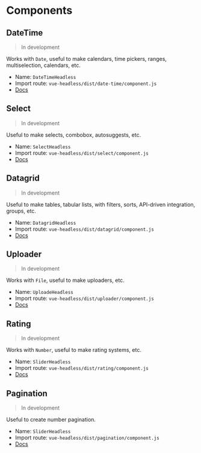 # Components

## DateTime

> In development

Works with `Date`, useful to make calendars, time pickers, ranges, multiselection, calendars, etc.

- Name: `DateTimeHeadless`
- Import route: `vue-headless/dist/date-time/component.js`
- [Docs](/components/date-time)

## Select

> In development

Useful to make selects, combobox, autosuggests, etc.

- Name: `SelectHeadless`
- Import route: `vue-headless/dist/select/component.js`
- [Docs](/components/select)

## Datagrid

> In development

Useful to make tables, tabular lists, with filters, sorts, API-driven integration, groups, etc.

- Name: `DatagridHeadless`
- Import route: `vue-headless/dist/datagrid/component.js`
- [Docs](/components/datagrid)

## Uploader

> In development

Works with `File`, useful to make uploaders, etc.

- Name: `UploadeHeadless`
- Import route: `vue-headless/dist/uploader/component.js`
- [Docs](/components/uploader)

## Rating

> In development

Works with `Number`, useful to make rating systems, etc.

- Name: `SliderHeadless`
- Import route: `vue-headless/dist/rating/component.js`
- [Docs](/components/rating)

## Pagination

> In development

Useful to create number pagination.

- Name: `SliderHeadless`
- Import route: `vue-headless/dist/pagination/component.js`
- [Docs](/components/pagination)
